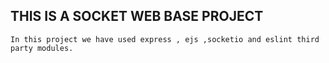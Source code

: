 ## THIS IS A SOCKET WEB BASE PROJECT

    In this project we have used express , ejs ,socketio and eslint third party modules.

